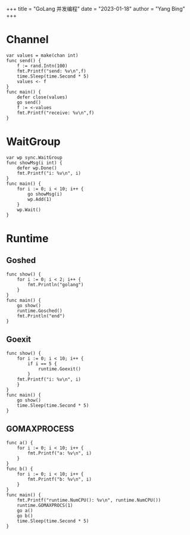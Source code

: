 +++ 
title = "GoLang 并发编程" 
date = "2023-01-18" 
author = "Yang Bing" 
+++

# Channel
```golang
var values = make(chan int)
func send() {
	f := rand.Intn(100)
	fmt.Printf("send: %v\n",f)
	time.Sleep(time.Second * 5)
	values <- f
}
func main() {
	defer close(values)
	go send()
	f := <-values
	fmt.Printf("receive: %v\n",f)
}
```
# WaitGroup
```golang
var wp sync.WaitGroup
func showMsg(i int) {
	defer wp.Done()
	fmt.Printf("i: %v\n", i)
}
func main() {
	for i := 0; i < 10; i++ {
		go showMsg(i)
		wp.Add(1)
	}
	wp.Wait()
}
```
# Runtime
## Goshed
```golang
func show() {
	for i := 0; i < 2; i++ {
		fmt.Println("golang")
	}
}
func main() {
	go show()
	runtime.Gosched()
	fmt.Println("end")
}
```
## Goexit
```golang
func show() {
	for i := 0; i < 10; i++ {
		if i == 5 {
			runtime.Goexit()
		}
	fmt.Printf("i: %v\n", i)
	}
}
func main() {
	go show()
	time.Sleep(time.Second * 5)
}
```
## GOMAXPROCESS
```golang
func a() {
	for i := 0; i < 10; i++ {
		fmt.Printf("a: %v\n", i)
	}
}
func b() {
	for i := 0; i < 10; i++ {
		fmt.Printf("b: %v\n", i)
	}
}
func main() {
	fmt.Printf("runtime.NumCPU(): %v\n", runtime.NumCPU())
	runtime.GOMAXPROCS(1)
	go a()
	go b()
	time.Sleep(time.Second * 5)
}
```